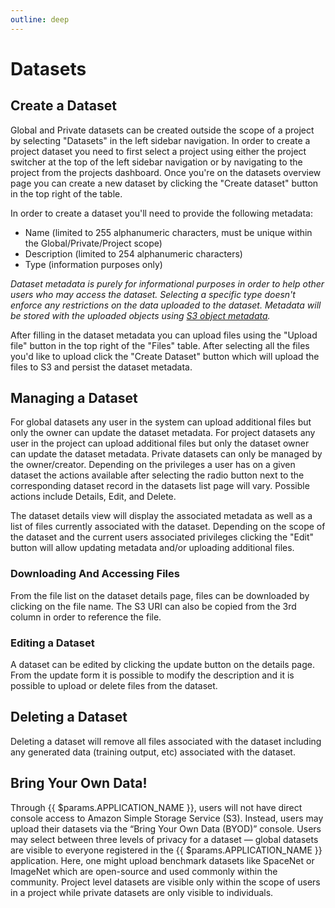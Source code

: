 ```yaml
---
outline: deep
---
```


# Datasets

## Create a Dataset
Global and Private datasets can be created outside the scope of a project by selecting "Datasets"
in the left sidebar navigation. In order to create a project dataset you need to first select a
project using either the project switcher at the top of the left sidebar navigation or by navigating
to the project from the projects dashboard. Once you're on the datasets overview page you can create
a new dataset by clicking the "Create dataset" button in the top right of the table.

In order to create a dataset you'll need to provide the following metadata:

- Name (limited to 255 alphanumeric characters, must be unique within the Global/Private/Project scope)
- Description (limited to 254 alphanumeric characters)
- Type (information purposes only)

_Dataset metadata is purely for informational purposes in order to help other users who may access
the dataset. Selecting a specific type doesn't enforce any restrictions on the data
uploaded to the dataset. Metadata will be stored with the uploaded objects using [S3 object metadata](https://docs.aws.amazon.com/AmazonS3/latest/userguide/UsingMetadata.html#UserMetadata)._

After filling in the dataset metadata you can upload files using the "Upload file" button in the top
right of the "Files" table. After selecting all the files you'd like to upload click the "Create Dataset"
button which will upload the files to S3 and persist the dataset metadata.

## Managing a Dataset
For global datasets any user in the system can upload additional files but only the owner can update
the dataset metadata. For project datasets any user in the project can upload additional files but
only the dataset owner can update the dataset metadata. Private datasets can only be managed by the
owner/creator. Depending on the privileges a user has on a given dataset the actions available after
selecting the radio button next to the corresponding dataset record in the datasets list page will
vary. Possible actions include Details, Edit, and Delete.

The dataset details view will display the associated metadata as well as a list of files currently
associated with the dataset. Depending on the scope of the dataset and the current users associated
privileges clicking the "Edit" button will allow updating metadata and/or uploading additional files.

### Downloading And Accessing Files
From the file list on the dataset details page, files can be downloaded by clicking on the file name.
The S3 URI can also be copied from the 3rd column in order to reference the file.

### Editing a Dataset
A dataset can be edited by clicking the update button on the details page. From the update form
it is possible to modify the description and it is possible to upload or delete
files from the dataset.

## Deleting a Dataset
Deleting a dataset will remove all files associated with the dataset including any generated data
(training output, etc) associated with the dataset.

## Bring Your Own Data!
Through {{ $params.APPLICATION_NAME }}, users will not have direct console access to Amazon Simple Storage Service (S3).
Instead, users may upload their datasets via the “Bring Your Own Data (BYOD)” console. Users may
select between three levels of privacy for a dataset — global datasets are visible to everyone
registered in the {{ $params.APPLICATION_NAME }} application. Here, one might upload benchmark datasets like SpaceNet or
ImageNet which are open-source and used commonly within the community. Project level datasets are
visible only within the scope of users in a project while private datasets are only visible to individuals.